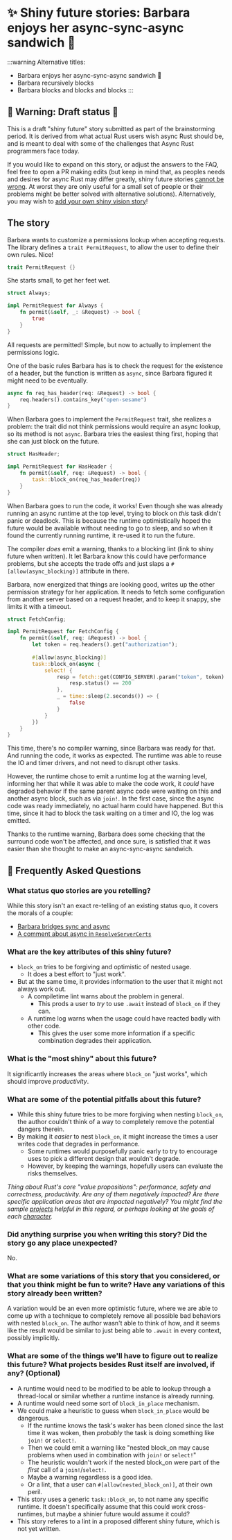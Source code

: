 # ✨ Shiny future stories: Barbara enjoys her async-sync-async sandwich :sandwich: 

:::warning
Alternative titles:
- Barbara enjoys her async-sync-async sandwich :sandwich: 
- Barbara recursively blocks
- Barbara blocks and blocks and blocks
:::


## 🚧 Warning: Draft status 🚧

This is a draft "shiny future" story submitted as part of the brainstorming period. It is derived from what actual Rust users wish async Rust should be, and is meant to deal with some of the challenges that Async Rust programmers face today.

If you would like to expand on this story, or adjust the answers to the FAQ, feel free to open a PR making edits (but keep in mind that, as peoples needs and desires for async Rust may differ greatly, shiny future stories [cannot be wrong]. At worst they are only useful for a small set of people or their problems might be better solved with alternative solutions). Alternatively, you may wish to [add your own shiny vision story][htvsq]!

## The story

Barbara wants to customize a permissions lookup when accepting requests. The library defines a `trait PermitRequest`, to allow the user to define their own rules. Nice!

```rust
trait PermitRequest {}
```

She starts small, to get her feet wet.

```rust
struct Always;

impl PermitRequest for Always {
    fn permit(&self, _: &Request) -> bool {
        true
    }
}
```

All requests are permitted! Simple, but now to actually to implement the permissions logic.

One of the basic rules Barbara has is to check the request for the existence of a header, but the function is written as `async`, since Barbara figured it might need to be eventually.

```rust
async fn req_has_header(req: &Request) -> bool {
    req.headers().contains_key("open-sesame")
}
```

When Barbara goes to implement the `PermitRequest` trait, she realizes a problem: the trait did not think permissions would require an async lookup, so its method is not `async`. Barbara tries the easiest thing first, hoping that she can just block on the future.

```rust
struct HasHeader;

impl PermitRequest for HasHeader {
    fn permit(&self, req: &Request) -> bool {
        task::block_on(req_has_header(req))
    }
}
```

When Barbara goes to run the code, it works! Even though she was already running an async runtime at the top level, trying to block on *this* task didn't panic or deadlock. This is because the runtime optimistically hoped the future would be available without needing to go to sleep, and so when it found the currently running runtime, it re-used it to run the future.

The compiler *does* emit a warning, thanks to a blocking lint (link to shiny future when written). It let Barbara know this could have performance problems, but she accepts the trade offs and just slaps a `#[allow(async_blocking)]` attribute in there.


Barbara, now energized that things are looking good, writes up the other permission strategy for her application. It needs to fetch some configuration from another server based on a request header, and to keep it snappy, she limits it with a timeout.

```rust
struct FetchConfig;

impl PermitRequest for FetchConfig {
    fn permit(&self, req: &Request) -> bool {
        let token = req.headers().get("authorization");
        
        #[allow(async_blocking)]
        task::block_on(async {
            select! {
                resp = fetch::get(CONFIG_SERVER).param("token", token) => {
                    resp.status() == 200
                },
                _ = time::sleep(2.seconds()) => {
                    false
                }
            }
        })
    }
}
```

This time, there's no compiler warning, since Barbara was ready for that. And running the code, it works as expected. The runtime was able to reuse the IO and timer drivers, and not need to disrupt other tasks.

However, the runtime chose to emit a runtime log at the warning level, informing her that while it was able to make the code work, it *could* have degraded behavior if the same parent async code were waiting on this and another async block, such as via `join!`. In the first case, since the async code was ready immediately, no actual harm could have happened. But this time, since it had to block the task waiting on a timer and IO, the log was emitted.

Thanks to the runtime warning, Barbara does some checking that the surround code won't be affected, and once sure, is satisfied that it was easier than she thought to make an async-sync-async sandwich.


## 🤔 Frequently Asked Questions

### What status quo stories are you retelling?

While this story isn't an exact re-telling of an existing status quo, it covers the morals of a couple:

- [Barbara bridges sync and async](https://rust-lang.github.io/wg-async-foundations/vision/status_quo/barbara_bridges_sync_and_async.html)
- [A comment about async in `ResolveServerCerts`](https://github.com/rust-lang/wg-async-foundations/pull/164#issuecomment-824028298)

### What are the key attributes of this shiny future?

- `block_on` tries to be forgiving and optimistic of nested usage.
    - It does a best effort to "just work".
- But at the same time, it provides information to the user that it might not always work out.
    - A compiletime lint warns about the problem in general.
        - This prods a user to *try* to use `.await` instead of `block_on` if they can.
    - A runtime log warns when the usage could have reacted badly with other code.
        - This gives the user some more information if a specific combination degrades their application.

### What is the "most shiny" about this future? 

It significantly increases the areas where `block_on` "just works", which should improve *productivity*.

### What are some of the potential pitfalls about this future?

- While this shiny future tries to be more forgiving when nesting `block_on`, the author couldn't think of a way to completely remove the potential dangers therein.
- By making it *easier* to nest `block_on`, it might increase the times a user writes code that degrades in performance.
    - Some runtimes would purposefully panic early to try to encourage uses to pick a different design that wouldn't degrade.
    - However, by keeping the warnings, hopefully users can evaluate the risks themselves.

*Thing about Rust's core "value propositions": performance, safety and correctness, productivity. Are any of them negatively impacted? Are there specific application areas that are impacted negatively? You might find the sample [projects] helpful in this regard, or perhaps looking at the goals of each [character].*

### Did anything surprise you when writing this story? Did the story go any place unexpected?

No.

### What are some variations of this story that you considered, or that you think might be fun to write? Have any variations of this story already been written?

A variation would be an even more optimistic future, where we are able to come up with a technique to completely remove all possible bad behaviors with nested `block_on`. The author wasn't able to think of how, and it seems like the result would be similar to just being able to `.await` in every context, possibly implicitly.

### What are some of the things we'll have to figure out to realize this future? What projects besides Rust itself are involved, if any? (Optional)

- A runtime would need to be modified to be able to lookup through a thread-local or similar whether a runtime instance is already running.
- A runtime would need some sort of `block_in_place` mechanism.
- We could make a heuristic to guess when `block_in_place` would be dangerous.
    - If the runtime knows the task's waker has been cloned since the last time it was woken, then *probably* the task is doing something like `join!` or `select!`.
    - Then we could emit a warning like "nested block_on may cause problems when used in combination with `join!` or `select!`"
    - The heuristic wouldn't work if the nested block_on were part of the *first* call of a `join!`/`select!`.
    - Maybe a warning regardless is a good idea.
    - Or a lint, that a user can `#[allow(nested_block_on)]`, at their own peril.
- This story uses a generic `task::block_on`, to not name any specific runtime. It doesn't specifically assume that this could work cross-runtimes, but maybe a shinier future would assume it could?
- This story referes to a lint in a proposed different shiny future, which is not yet written.



[character]: ../characters.md
[comment]: ./comment.md
[status quo stories]: ./status_quo.md
[Alan]: ../characters/alan.md
[Grace]: ../characters/grace.md
[Niklaus]: ../characters/niklaus.md
[Barbara]: ../characters/barbara.md
[projects]: ../projects.md
[htvsq]: ../how_to_vision/shiny_future.md
[cannot be wrong]: ../how_to_vision/comment.md#comment-to-understand-or-improve-not-to-negate-or-dissuade

